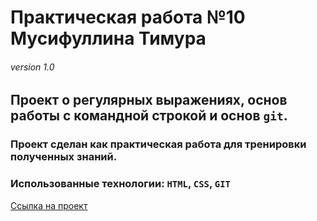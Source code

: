 # Практическая работа №10 Мусифуллина Тимура
###### version 1.0
## Проект о регулярных выражениях, основ работы с командной строкой и основ `git`.
### Проект сделан как практическая работа для тренировки полученных знаний.
### Использованные технологии: `HTML`, `CSS`, `GIT`
[Ссылка на проект](https://tim-musifullin.github.io/)
